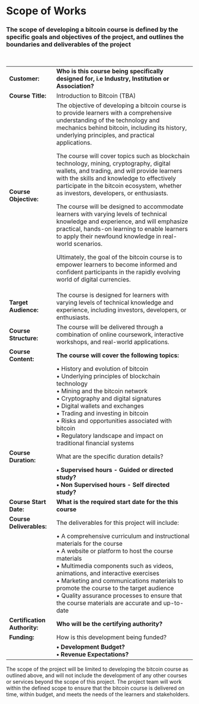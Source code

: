 # Scope of Works

### The scope of developing a bitcoin course is defined by the specific goals and objectives of the project, and outlines the boundaries and deliverables of the project
<br>

|||
|:-----|:-----
<b>Customer:</b> | <b>Who is this course being specifically designed for, i.e Industry, Institution or Association?</b>
<b>Course Title:</b> | Introduction to Bitcoin (TBA)
<b>Course Objective:</b>| The objective of developing a bitcoin course is to provide learners with a comprehensive understanding of the technology and mechanics behind bitcoin, including its history, underlying principles, and practical applications.<p><p>The course will cover topics such as blockchain technology, mining, cryptography, digital wallets, and trading, and will provide learners with the skills and knowledge to effectively participate in the bitcoin ecosystem, whether as investors, developers, or enthusiasts.<p><p>The course will be designed to accommodate learners with varying levels of technical knowledge and experience, and will emphasize practical, hands-on learning to enable learners to apply their newfound knowledge in real-world scenarios.<p><P>Ultimately, the goal of the bitcoin course is to empower learners to become informed and confident participants in the rapidly evolving world of digital currencies.
<b>Target Audience:</b> | The course is designed for learners with varying levels of technical knowledge and experience, including investors, developers, or enthusiasts.
<b>Course Structure:<b> |The course will be delivered through a combination of online coursework, interactive workshops, and real-world applications.
<b>Course Content:<b> |<b> The course will cover the following topics:<b>
||• History and evolution of bitcoin<br>• Underlying principles of blockchain technology<br>• Mining and the bitcoin network<br>• Cryptography and digital signatures<br>• Digital wallets and exchanges<br>• Trading and investing in bitcoin<br>• Risks and opportunities associated with bitcoin<br> • Regulatory landscape and impact on traditional financial systems
<b>Course Duration:<b> | What are the specific duration details?
||<b>• Supervised hours - Guided or directed study?<br>• Non Supervised hours - Self directed study?
<b>Course Start Date: |<b> What is the required start date for the this course
<b>Course Deliverables:<b>| The deliverables for this project will include:
||• A comprehensive curriculum and instructional materials for the course<br>• A website or platform to host the course materials<br>• Multimedia components such as videos, animations, and interactive exercises<br> • Marketing and communications materials to promote the course to the target audience<br>• Quality assurance processes to ensure that the course materials are accurate and up-to-date
<b>Certification Authority:<b>|<b> Who will be the certifying authority?<b>
<b>Funding:<b> | How is this development being funded?
||<b> • Development Budget?<br>• Revenue Expectations?</b>



The scope of the project will be limited to developing the bitcoin course as outlined above, and will not include the development of any other courses or services beyond the scope of this project. The project team will work within the defined scope to ensure that the bitcoin course is delivered on time, within budget, and meets the needs of the learners and stakeholders.





